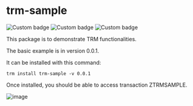 # trm-sample
![Custom badge](https://img.shields.io/endpoint?url=https://www.trmregistry.com/public/shieldio/license?package=trm-sample)
![Custom badge](https://img.shields.io/endpoint?url=https://www.trmregistry.com/public/shieldio/version?package=trm-sample)
![Custom badge](https://img.shields.io/endpoint?url=https://www.trmregistry.com/public/shieldio/downloads?package=trm-sample)

This package is to demonstrate TRM functionalities.

The basic example is in version 0.0.1. 

It can be installed with this command:
```
trm install trm-sample -v 0.0.1
```

Once installed, you should be able to access transaction ZTRMSAMPLE.

![image](https://blogs.sap.com/wp-content/uploads/2023/05/tr001.png)